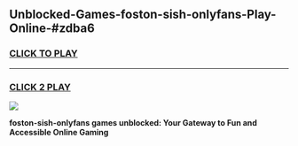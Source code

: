 
## Unblocked-Games-foston-sish-onlyfans-Play-Online-#zdba6
<h3>
<a href="https://premium.freeplayer.one?title=foston-sish-onlyfans&ref=27F">CLICK TO PLAY</a></h3>
<hr>

<h3>
<a href="https://premium.freeplayer.one?title=foston-sish-onlyfans&ref=27F">CLICK 2 PLAY</a>
  
</h3>

<a href="https://premium.freeplayer.one?title=foston-sish-onlyfans&ref=27F"><img src="https://clearcache.store/games.png"></a>


**foston-sish-onlyfans games unblocked: Your Gateway to Fun and Accessible Online Gaming**
